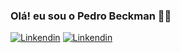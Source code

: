 ### Olá! eu sou o Pedro Beckman 👍🏽

[![Linkendin](https://img.shields.io/badge/LinkedIn-0077B5?style=for-the-badge&logo=linkedin&logoColor=white)](https://www.linkedin.com/in/pedrobeckman/)
[![Linkendin](https://img.shields.io/badge/Gmail-D14836?style=for-the-badge&logo=gmail&logoColor=white)](mailto:pedrogustavobeckman12@gmail.com)
